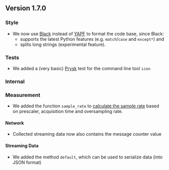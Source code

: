 ## Version 1.7.0

### Style

- We now use [Black][] instead of [YAPF](https://github.com/google/yapf) to format the code base, since Black:
  - supports the latest Python features (e.g. `match`/`case` and `except*`) and
  - splits long strings (experimental feature).

[Black]: https://github.com/psf/black

### Tests

- We added a (very basic) [Prysk](https://pypi.org/project/prysk/) test for the command line tool `icon`

### Internal

### Measurement

- We added the function `sample_rate` to [calculate the sample rate](https://mytoolit.github.io/Documentation/#sampling-rate) based on prescaler, acquisition time and oversampling rate.

#### Network

- Collected streaming data now also contains the message counter value

#### Streaming Data

- We added the method `default`, which can be used to serialize data (into JSON format)
